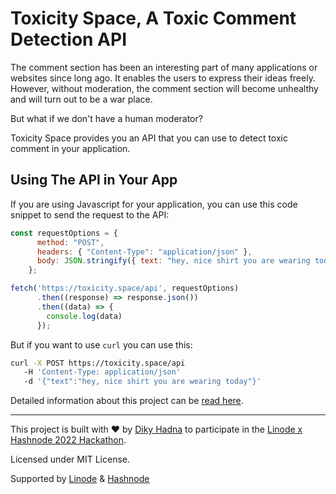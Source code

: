 # Toxicity Space, A Toxic Comment Detection API

The comment section has been an interesting part of many applications or websites since long ago. It enables the users to express their ideas freely. However, without moderation, the comment section will become unhealthy and will turn out to be a war place.

But what if we don't have a human moderator?

Toxicity Space provides you an API that you can use to detect toxic comment in your application.

## Using The API in Your App

If you are using Javascript for your application, you can use this code snippet to send the request to the API:

```js
const requestOptions = {
      method: "POST",
      headers: { "Content-Type": "application/json" },
      body: JSON.stringify({ text: "hey, nice shirt you are wearing today" }),
    };

fetch('https://toxicity.space/api', requestOptions)
      .then((response) => response.json())
      .then((data) => {
        console.log(data)
      });
```

But if you want to use `curl` you can use this:

```bash
curl -X POST https://toxicity.space/api
   -H 'Content-Type: application/json'
   -d '{"text":"hey, nice shirt you are wearing today"}'
```


Detailed information about this project can be [read here](https://note.hadna.space/detect-toxic-comments-in-your-app-using-toxicity-space).

---
This project is built with ♥️ by [Diky Hadna](https://hadna.space) to participate in the [Linode x Hashnode 2022 Hackathon](https://townhall.hashnode.com/build-with-linode-hackathon-june-2022).

Licensed under MIT License.

Supported by [Linode](https://www.linode.com) & [Hashnode](https://hashnode.com)
